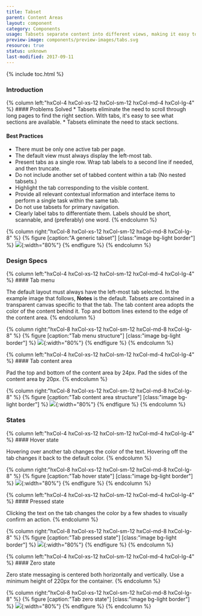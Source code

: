 ```yaml
---
title: Tabset
parent: Content Areas
layout: component
category: Components
usage: Tabsets separate content into different views, making it easy to explore content by clicking a descriptive tab title. Switching between tabs is quick, since it doesn't require scrolling or refreshing the page. Tabs enable content organization at a high level, such as switching between views, data sets, or functional aspects of an application.
preview-image: components/preview-images/tabs.svg
resource: true
status: unknown
last-modified: 2017-09-11
---
```


{% include toc.html %}

### Introduction

<div class="hxRow">
{% column left:"hxCol-4 hxCol-xs-12 hxCol-sm-12 hxCol-md-4 hxCol-lg-4" %}
#### Problems Solved
  * Tabsets eliminate the need to scroll through long pages to find the
    right section. With tabs, it's easy to see what sections are
    available.
  * Tabsets eliminate the need to stack sections.

#### Best Practices
  * There must be only one active tab per page.
  * The default view must always display the left-most tab.
  * Present tabs as a single row. Wrap tab labels to a second line if
    needed, and then truncate.
  * Do not include another set of tabbed content within a tab (No
    nested tabsets.)
  * Highlight the tab corresponding to the visible content.
  * Provide all relevant contextual information and interface items to
    perform a single task within the same tab.
  * Do not use tabsets for primary navigation.
  * Clearly label tabs to differentiate them. Labels should be short,
    scannable, and (preferably) one word.
{% endcolumn %}

{% column right:"hxCol-8 hxCol-xs-12 hxCol-sm-12 hxCol-md-8 hxCol-lg-8" %}
{% figure [caption:"A generic tabset"] [class:"image bg-light border"] %}
![]({{site.url}}/assets/images/components/content-areas/tabs/tabs-lorem-ipsum.svg){:width="80%"}
{% endfigure %}
{% endcolumn %}
</div>

### Design Specs

<div class="hxRow">
{% column left:"hxCol-4 hxCol-xs-12 hxCol-sm-12 hxCol-md-4 hxCol-lg-4" %}
#### Tab menu

The default layout must always have the left-most tab selected. In the
example image that follows, **Notes** is the default. Tabsets are
contained in a transparent canvas specific to that the tab. The tab
content area adopts the color of the content behind it. Top and bottom
lines extend to the edge of the content area.
{% endcolumn %}

{% column right:"hxCol-8 hxCol-xs-12 hxCol-sm-12 hxCol-md-8 hxCol-lg-8" %}
{% figure [caption:"Tab menu structure"] [class:"image bg-light border"] %}
![]({{site.url}}/assets/images/components/content-areas/tabs/tabs-menu.svg){:width="80%"}
{% endfigure %}
{% endcolumn %}
</div>

<div class="hxRow">
{% column left:"hxCol-4 hxCol-xs-12 hxCol-sm-12 hxCol-md-4 hxCol-lg-4" %}
#### Tab content area

Pad the top and bottom of the content area by 24px. Pad the sides of
the content area by 20px.
{% endcolumn %}

{% column right:"hxCol-8 hxCol-xs-12 hxCol-sm-12 hxCol-md-8 hxCol-lg-8" %}
{% figure [caption:"Tab content area structure"] [class:"image bg-light border"] %}
![]({{site.url}}/assets/images/components/content-areas/tabs/tabs-content-area.svg){:width="80%"}
{% endfigure %}
{% endcolumn %}
</div>

### States

<div class="hxRow">
{% column left:"hxCol-4 hxCol-xs-12 hxCol-sm-12 hxCol-md-4 hxCol-lg-4" %}
#### Hover state

Hovering over another tab changes the color of the text. Hovering off
the tab changes it back to the default color.
{% endcolumn %}

{% column right:"hxCol-8 hxCol-xs-12 hxCol-sm-12 hxCol-md-8 hxCol-lg-8" %}
{% figure [caption:"Tab hover state"] [class:"image bg-light border"] %}
![]({{site.url}}/assets/images/components/content-areas/tabs/tabs-hover-state.svg){:width="80%"}
{% endfigure %}
{% endcolumn %}
</div>

<div class="hxRow">
{% column left:"hxCol-4 hxCol-xs-12 hxCol-sm-12 hxCol-md-4 hxCol-lg-4" %}
#### Pressed state

Clicking the text on the tab changes the color by a few shades to
visually confirm an action.
{% endcolumn %}

{% column right:"hxCol-8 hxCol-xs-12 hxCol-sm-12 hxCol-md-8 hxCol-lg-8" %}
{% figure [caption:"Tab pressed state"] [class:"image bg-light border"] %}
![]({{site.url}}/assets/images/components/content-areas/tabs/tabs-pressed-state.svg){:width="80%"}
{% endfigure %}
{% endcolumn %}
</div>

<div class="hxRow">
{% column left:"hxCol-4 hxCol-xs-12 hxCol-sm-12 hxCol-md-4 hxCol-lg-4" %}
#### Zero state

Zero state messaging is centered both horizontally and vertically. Use
a minimum height of 220px for the container.
{% endcolumn %}

{% column right:"hxCol-8 hxCol-xs-12 hxCol-sm-12 hxCol-md-8 hxCol-lg-8" %}
{% figure [caption:"Tab zero state"] [class:"image bg-light border"] %}
![]({{site.url}}/assets/images/components/content-areas/tabs/tabs-zero-state.svg){:width="80%"}
{% endfigure %}
{% endcolumn %}
</div>
